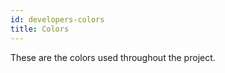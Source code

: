 ```yaml
---
id: developers-colors
title: Colors
---
```


These are the colors used throughout the project.

<div id="colors">

<div>
  <color-list :colors="colors"></color-list>
</div>

</div>

<script src="https://unpkg.com/vue@2.5.16/dist/vue.js"></script>
<script>
  Vue.component('color-list', {
    props: [ 'colors' ],
    template: `
      <ul>
        <li v-for="color in colors">
          <strong
            :style="{
              background: color.color,
              color: color.dark ? 'white' : 'black'
            }"
            style="padding: 5px 8px"
          >
            {{ color.id }}
          </strong>
          &nbsp;
          <code>{{ color.color }}</code>
        </li>
      </ul>
    `
  })
  new Vue({
    el: '#colors',
    data: {
      colors: [
        { id: 'Cardinal100', color: '#FEE4ED' },
        { id: 'Cardinal200', color: '#E9A8BB' },
        { id: 'Cardinal300', color: '#DE809A' },
        { id: 'Cardinal400', color: '#E34E7A', dark: true },
        { id: 'Cardinal500', color: '#B61A44', dark: true },
        { id: 'Cardinal600', color: '#943C55', dark: true },
        { id: 'Cardinal700', color: '#7E1736', dark: true },
        { id: 'Crimson300', color: '#FE96B6' },
        { id: 'Crimson400', color: '#FB5E90' },
        { id: 'Gold300', color: '#FAD765' },
        { id: 'Gold400', color: '#FFC601' },
        { id: 'Azure300', color: '#9DEDFF' },
        { id: 'Azure400', color: '#31BCFA' }
      ]
    }
  })
</script>
